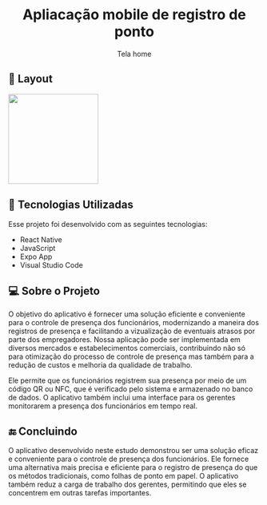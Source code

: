 <h1 align="center"> Apliacação mobile de registro de ponto </h1>
<p align="center"> Tela home </p>

## 📱 Layout

<img  src="https://user-images.githubusercontent.com/113611515/232697941-3ec4f551-552b-4cd0-a92e-a7f23728b5b2.jpg" width="180">

## 🚀 Tecnologias Utilizadas

Esse projeto foi desenvolvido com as seguintes tecnologias:

- React Native
- JavaScript
- Expo App
- Visual Studio Code 

## 💻 Sobre o Projeto

<p>
O objetivo do aplicativo é fornecer uma solução eficiente e conveniente para o controle de presença dos funcionários, modernizando a maneira dos registros de presença e facilitando a vizualização de eventuais atrasos por parte dos empregadores. Nossa aplicação pode ser implementada em diversos mercados e estabelecimentos comerciais, contribuindo não só para otimização do processo de controle de presença mas também para a redução de custos e melhoria da qualidade de trabalho.
</p>
<p>
Ele permite que os funcionários registrem sua presença por meio de um código QR ou NFC, que é verificado pelo sistema e armazenado no banco de dados. O aplicativo também inclui uma interface para os gerentes monitorarem a presença dos funcionários em tempo real.
</p>

## 🔚 Concluindo

<p>
O aplicativo desenvolvido neste estudo demonstrou ser uma solução eficaz e conveniente para o controle de presença dos funcionários. Ele fornece uma alternativa mais precisa e eficiente para o registro de presença do que os métodos tradicionais, como folhas de ponto em papel. O aplicativo também reduz a carga de trabalho dos gerentes, permitindo que eles se concentrem em outras tarefas importantes.
</p>

 
